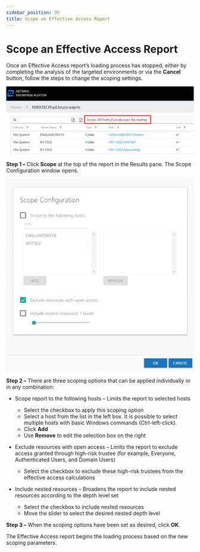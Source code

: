 ```yaml
---
sidebar_position: 35
title: Scope an Effective Access Report
---
```


# Scope an Effective Access Report

Once an Effective Access report’s loading process has stopped, either by completing the analysis of the targeted environments or via the **Cancel** button, follow the steps to change the scoping settings.

![Scope button](../../../../../../../static/Content/Resources/Images/Access/InformationCenter/ResourceAudit/Navigate/Scope.png "Scope button")

**Step 1 –** Click **Scope** at the top of the report in the Results pane. The Scope Configuration window opens.

![Scope Configuration window](../../../../../../../static/Content/Resources/Images/Access/InformationCenter/ResourceAudit/Navigate/ScopeConfiguration.png "Scope Configuration window")

**Step 2 –** There are three scoping options that can be applied individually or in any combination:

* Scope report to the following hosts – Limits the report to selected hosts

  * Select the checkbox to apply this scoping option
  * Select a host from the list in the left box. It is possible to select multiple hosts with basic Windows commands (Ctrl-left-click).
  * Click **Add**
  * Use **Remove** to edit the selection box on the right
* Exclude resources with open access – Limits the report to exclude access granted through high-risk trustee (for example, Everyone, Authenticated Users, and Domain Users)

  * Select the checkbox to exclude these high-risk trustees from the effective access calculations
* Include nested resources – Broadens the report to include nested resources according to the depth level set

  * Select the checkbox to include nested resources
  * Move the slider to select the desired nested depth level

**Step 3 –** When the scoping options have been set as desired, click **OK**.

The Effective Access report begins the loading process based on the new scoping parameters.